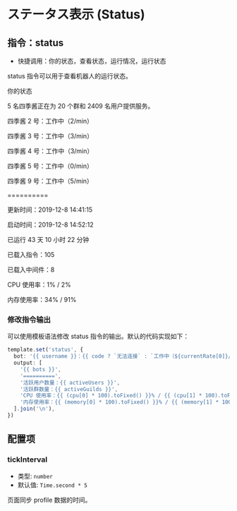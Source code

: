 # ステータス表示 (Status)

## 指令：status

- 快捷调用：你的状态，查看状态，运行情况，运行状态

status 指令可以用于查看机器人的运行状态。

<chat-panel>
<chat-message nickname="Alice">你的状态</chat-message>
<chat-message nickname="Koishi">
<p>5 名四季酱正在为 20 个群和 2409 名用户提供服务。</p>
<p>四季酱 2 号：工作中（2/min）</p>
<p>四季酱 3 号：工作中（3/min）</p>
<p>四季酱 4 号：工作中（3/min）</p>
<p>四季酱 5 号：工作中（0/min）</p>
<p>四季酱 9 号：工作中（5/min）</p>
<p>==========</p>
<p>更新时间：2019-12-8 14:41:15</p>
<p>启动时间：2019-12-8 14:52:12</p>
<p>已运行 43 天 10 小时 22 分钟</p>
<p>已载入指令：105</p>
<p>已载入中间件：8</p>
<p>CPU 使用率：1% / 2%</p>
<p>内存使用率：34% / 91%</p>
</chat-message>
</chat-panel>

### 修改指令输出

可以使用模板语法修改 status 指令的输出。默认的代码实现如下：

<div v-pre>

```ts
template.set('status', {
  bot: '{{ username }}：{{ code ? `无法连接` : `工作中（${currentRate[0]}/min）` }}',
  output: [
    '{{ bots }}',
    '==========',
    '活跃用户数量：{{ activeUsers }}',
    '活跃群数量：{{ activeGuilds }}',
    'CPU 使用率：{{ (cpu[0] * 100).toFixed() }}% / {{ (cpu[1] * 100).toFixed() }}%',
    '内存使用率：{{ (memory[0] * 100).toFixed() }}% / {{ (memory[1] * 100).toFixed() }}%',
  ].join('\n'),
})
```

</div>

## 配置项

### tickInterval

- 类型: `number`
- 默认值: `Time.second * 5`

页面同步 profile 数据的时间。
